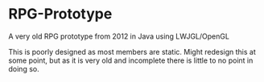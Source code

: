# RPG-Prototype
A very old RPG prototype from 2012 in Java using LWJGL/OpenGL

This is poorly designed as most members are static. Might redesign this at some point, but as it is very old and incomplete there is little to no point in doing so.
